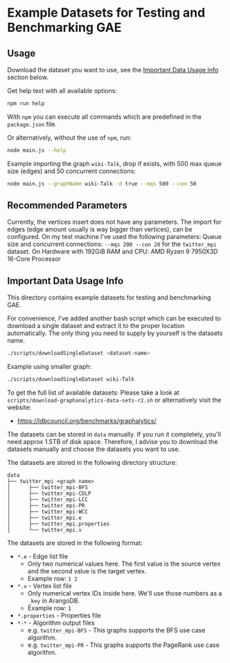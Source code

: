 # Example Datasets for Testing and Benchmarking GAE

## Usage

Download the dataset you want to use, see the [Important Data Usage Info](#important-data-usage-info) section below.

Get help text with all available options:

``` bash
npm run help
```

With `npm` you can execute all commands which are predefined in the `package.json` file.

Or alternatively, without the use of `npm`, run:

``` bash
node main.js --help
```

Example importing the graph `wiki-Talk`, drop if exists, with 500 max queue size (edges) and 50 concurrent connections:

```bash
node main.js --graphName wiki-Talk -d true --mqs 500 --con 50
```

## Recommended Parameters

Currently, the vertices insert does not have any parameters. The import for edges (edge amount usually is way bigger
than vertices), can be configured. On my test machine I've used the following parameters:
Queue size and concurrent connections: `--mqs 200 --con 20` for the `twitter_mpi` dataset.
On Hardware with 192GiB RAM and CPU: AMD Ryzen 9 7950X3D 16-Core Processor

## Important Data Usage Info

This directory contains example datasets for testing and benchmarking GAE.

For convenience, I've added another bash script which can be executed to download a single dataset and extract it
to the proper location automatically. The only thing you need to supply by yourself is the datasets name.

```bash
./scripts/downloadSingleDataset <dataset-name>
```

Example using smaller graph:

```bash
./scripts/downloadSingleDataset wiki-Talk
```

To get the full list of available datasets:
Please take a look at `scripts/download-graphanalytics-data-sets-r2.sh` or alternatively visit the website:

- https://ldbcouncil.org/benchmarks/graphalytics/

The datasets can be stored in `data` manually.
If you run it completely, you'll need approx 1.5TB of disk space. Therefore, I advise you to download the datasets
manually
and choose the datasets you want to use.

The datasets are stored in the following directory structure:

```
data
├── twitter_mpi <graph name>
│      ├── twitter_mpi-BFS
│      ├── twitter_mpi-CDLP
│      ├── twitter_mpi-LCC
│      ├── twitter_mpi-PR
│      ├── twitter_mpi-WCC
│      ├── twitter_mpi.e
│      ├── twitter_mpi.properties
│      └── twitter_mpi.v
``` 

The datasets are stored in the following format:

* `*.e` - Edge list file
    * Only two numerical values here. The first value is the source vertex and the second value is the target vertex.
    * Example row: `1 2`
* `*.v` - Vertex list file
    * Only numerical vertex IDs inside here. We'll use those numbers as a `_key` in ArangoDB.
    * Example row: `1`
* `*.properties` - Properties file
* `*-*` - Algorithm output files
    * e.g. `twitter_mpi-BFS` - This graphs supports the BFS use case algorithm.
    * e.g. `twitter_mpi-PR` - This graphs supports the PageRank use case algorithm.
